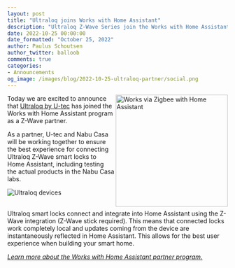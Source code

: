 ```yaml
---
layout: post
title: "Ultraloq joins Works with Home Assistant"
description: "Ultraloq Z-Wave Series join the Works with Home Assistant partner program as a Z-Wave partner."
date: 2022-10-25 00:00:00
date_formatted: "October 25, 2022"
author: Paulus Schoutsen
author_twitter: balloob
comments: true
categories:
- Announcements
og_image: /images/blog/2022-10-25-ultraloq-partner/social.png
---
```


<img src='/images/works_with/works-with-zwave.png' width="256" align="right" alt="Works via Zigbee with Home Assistant" class='no-shadow'>

Today we are excited to announce that [Ultraloq by U-tec](https://u-tec.com) has joined the Works with Home Assistant program as a Z-Wave partner.

As a partner, U-tec and Nabu Casa will be working together to ensure the best experience for connecting Ultraloq Z-Wave smart locks to Home Assistant, including testing the actual products in the Nabu Casa labs.

<img src='/images/blog/2022-10-25-ultraloq-partner/devices.jpg' alt="Ultraloq devices" class='no-shadow'>
<br><br>

Ultraloq smart locks connect and integrate into Home Assistant using the Z-Wave integration (Z-Wave stick required). This means that connected locks work completely local and updates coming from the device are instantaneously reflected in Home Assistant. This allows for the best user experience when building your smart home.

_[Learn more about the Works with Home Assistant partner program.](/blog/2022/07/12/partner-program/)_

